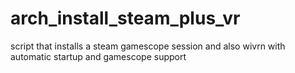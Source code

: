 # arch_install_steam_plus_vr
script that installs a steam gamescope session and also wivrn with automatic startup and gamescope support
